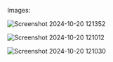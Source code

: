 Images:

![Screenshot 2024-10-20 121352](https://github.com/user-attachments/assets/6fe51f3e-7a1b-4e29-998e-475073733afe)

![Screenshot 2024-10-20 121012](https://github.com/user-attachments/assets/49483670-d9be-430d-a244-648da419ed99)

![Screenshot 2024-10-20 121030](https://github.com/user-attachments/assets/2fc436e9-2562-4bc2-a1d1-8afb644302e1)
